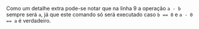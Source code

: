 Como um detalhe extra pode-se notar que na linha 9 a operação ```a - b``` sempre será ```a```, já que este comando só será executado caso ```b == 0```  e  ```a - 0 == a``` é verdadeiro.

